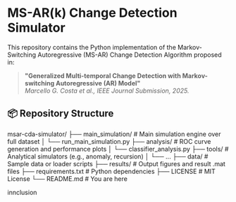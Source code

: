 # MS-AR(k) Change Detection Simulator

This repository contains the Python implementation of the Markov-Switching Autoregressive (MS-AR) Change Detection Algorithm proposed in:

> **"Generalized Multi-temporal Change Detection with Markov-switching Autoregressive (AR) Model"**  
> _Marcello G. Costa et al., IEEE Journal Submission, 2025._

## 📦 Repository Structure

msar-cda-simulator/
├── main_simulation/ # Main simulation engine over full dataset
│ └── run_main_simulation.py
├── analysis/ # ROC curve generation and performance plots
│ └── classifier_analysis.py
├── tools/ # Analytical simulators (e.g., anomaly, recursion)
│ └── ...
├── data/ # Sample data or loader scripts
├── results/ # Output figures and result .mat files
├── requirements.txt # Python dependencies
├── LICENSE # MIT License
└── README.md # You are here

innclusion


